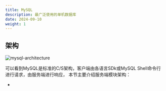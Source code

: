 ```yaml
---
title: MySQL
description: 最广泛使用的单机数据库
date: 2024-09-10
weight: 1
---
```


## 架构

![mysql-architecture](/images/mysql/mysql-architecture.png)

可以看到MySQL是标准的C/S架构，客户端由各语言SDk或MySQL Shell命令行进行请求，由服务端进行响应，
本节主要介绍服务端模块架构：

- 